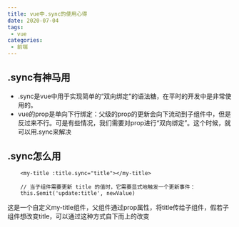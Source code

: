 ```yaml
---
title: vue中.sync的使用心得
date: 2020-07-04
tags:
 - vue
categories:
 - 前端
---
```


<Boxx/>

## .sync有神马用
- .sync是vue中用于实现简单的“双向绑定”的语法糖，在平时的开发中是非常使用的。
- vue的prop是单向下行绑定：父级的prop的更新会向下流动到子组件中，但是反过来不行。可是有些情况，我们需要对prop进行“双向绑定”。这个时候，就可以用.sync来解决

## .sync怎么用

```
    <my-title :title.sync="title"></my-title>

    // 当子组件需要更新 title 的值时，它需要显式地触发一个更新事件：
    this.$emit('update:title', newValue)
```

这是一个自定义my-title组件，父组件通过prop属性，将title传给子组件，假若子组件想改变title，可以通过这种方式自下而上的改变
